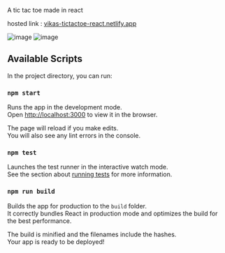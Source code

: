 A tic tac toe made in react

hosted link : 
<a href="https://vikas-tictactoe-react.netlify.app">vikas-tictactoe-react.netlify.app</a>

![image](https://user-images.githubusercontent.com/54475223/118021032-6e207380-b378-11eb-8180-c7cd5b9bf781.png)
![image](https://user-images.githubusercontent.com/54475223/118021229-a0ca6c00-b378-11eb-9cc1-1e38a55a28b6.png)


## Available Scripts

In the project directory, you can run:

### `npm start`

Runs the app in the development mode.<br />
Open [http://localhost:3000](http://localhost:3000) to view it in the browser.

The page will reload if you make edits.<br />
You will also see any lint errors in the console.

### `npm test`

Launches the test runner in the interactive watch mode.<br />
See the section about [running tests](https://facebook.github.io/create-react-app/docs/running-tests) for more information.

### `npm run build`

Builds the app for production to the `build` folder.<br />
It correctly bundles React in production mode and optimizes the build for the best performance.

The build is minified and the filenames include the hashes.<br />
Your app is ready to be deployed!
